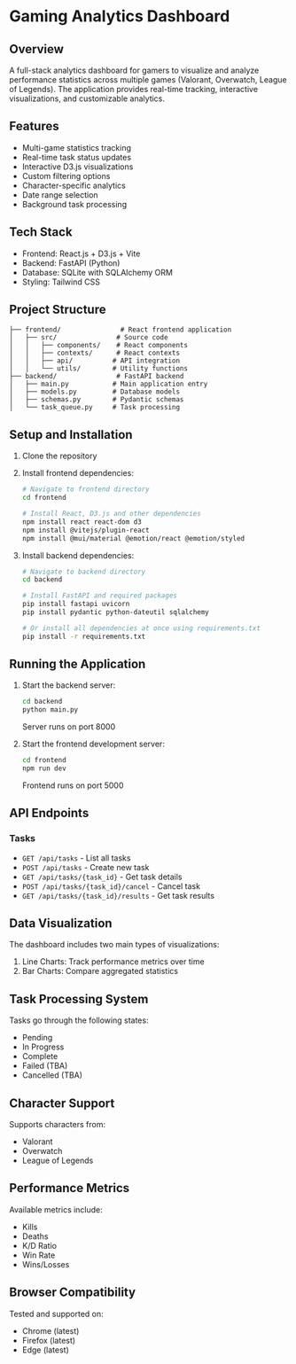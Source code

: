 
# Gaming Analytics Dashboard

## Overview
A full-stack analytics dashboard for gamers to visualize and analyze performance statistics across multiple games (Valorant, Overwatch, League of Legends). The application provides real-time tracking, interactive visualizations, and customizable analytics.

## Features
- Multi-game statistics tracking
- Real-time task status updates
- Interactive D3.js visualizations
- Custom filtering options
- Character-specific analytics
- Date range selection
- Background task processing

## Tech Stack
- Frontend: React.js + D3.js + Vite
- Backend: FastAPI (Python)
- Database: SQLite with SQLAlchemy ORM
- Styling: Tailwind CSS

## Project Structure
```
├── frontend/               # React frontend application
│   ├── src/               # Source code
│   │   ├── components/    # React components
│   │   ├── contexts/      # React contexts
│   │   ├── api/          # API integration
│   │   └── utils/        # Utility functions
├── backend/               # FastAPI backend
│   ├── main.py           # Main application entry
│   ├── models.py         # Database models
│   ├── schemas.py        # Pydantic schemas
│   └── task_queue.py     # Task processing
```

## Setup and Installation

1. Clone the repository

2. Install frontend dependencies:
   ```bash
   # Navigate to frontend directory
   cd frontend
   
   # Install React, D3.js and other dependencies
   npm install react react-dom d3
   npm install @vitejs/plugin-react
   npm install @mui/material @emotion/react @emotion/styled
   ```

3. Install backend dependencies:
   ```bash
   # Navigate to backend directory
   cd backend
   
   # Install FastAPI and required packages
   pip install fastapi uvicorn 
   pip install pydantic python-dateutil sqlalchemy
   
   # Or install all dependencies at once using requirements.txt
   pip install -r requirements.txt
   ```

## Running the Application

1. Start the backend server:
   ```bash
   cd backend
   python main.py
   ```
   Server runs on port 8000

2. Start the frontend development server:
   ```bash
   cd frontend
   npm run dev
   ```
   Frontend runs on port 5000

## API Endpoints

### Tasks
- `GET /api/tasks` - List all tasks
- `POST /api/tasks` - Create new task
- `GET /api/tasks/{task_id}` - Get task details
- `POST /api/tasks/{task_id}/cancel` - Cancel task
- `GET /api/tasks/{task_id}/results` - Get task results

## Data Visualization

The dashboard includes two main types of visualizations:
1. Line Charts: Track performance metrics over time
2. Bar Charts: Compare aggregated statistics

## Task Processing System

Tasks go through the following states:
- Pending
- In Progress
- Complete
- Failed (TBA)
- Cancelled (TBA)

## Character Support

Supports characters from:
- Valorant
- Overwatch
- League of Legends

## Performance Metrics

Available metrics include:
- Kills
- Deaths
- K/D Ratio
- Win Rate
- Wins/Losses

## Browser Compatibility

Tested and supported on:
- Chrome (latest)
- Firefox (latest)
- Edge (latest)
